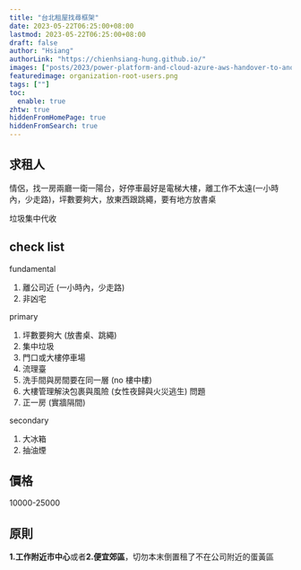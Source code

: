 ```yaml
---
title: "台北租屋找尋框架"
date: 2023-05-22T06:25:00+08:00
lastmod: 2023-05-22T06:25:00+08:00
draft: false
author: "Hsiang"
authorLink: "https://chienhsiang-hung.github.io/"
images: ["posts/2023/power-platform-and-cloud-azure-aws-handover-to-another-employee/organization-root-users.png"]
featuredimage: organization-root-users.png
tags: [""]
toc:
  enable: true
zhtw: true
hiddenFromHomePage: true
hiddenFromSearch: true
---
```

## 求租人
情侶，找一房兩廳一衛一陽台，好停車最好是電梯大樓，離工作不太遠(一小時內，少走路)，坪數要夠大，放東西跟跳繩，要有地方放書桌

垃圾集中代收
## check list
fundamental
1. 離公司近 (一小時內，少走路)
2. 非凶宅

primary
1. 坪數要夠大 (放書桌、跳繩)
2. 集中垃圾
3. 門口或大樓停車場
4. 流理臺
5. 洗手間與房間要在同一層 (no 樓中樓)
6. 大樓管理解決包裹與風險 (女性夜歸與火災逃生) 問題
7. 正一房 (實牆隔間)

secondary
1. 大冰箱
3. 抽油煙

## 價格
10000-25000

## 原則
**1.工作附近市中心**或者**2.便宜郊區**，切勿本末倒置租了不在公司附近的蛋黃區